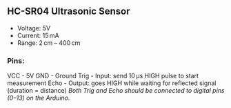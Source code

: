 ## HC-SR04 Ultrasonic Sensor

- Voltage: 5V
- Current: 15 mA
- Range: 2 cm – 400 cm

### Pins:

VCC - 5V
GND - Ground
Trig - Input: send 10 μs HIGH pulse to start measurement
Echo - Output: goes HIGH while waiting for reflected signal (duration = distance)
*Both Trig and Echo should be connected to digital pins (0–13) on the Arduino.*
